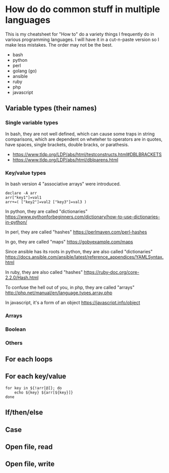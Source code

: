 # How do do common stuff in multiple languages
This is my cheatsheet for "How to" do a variety things I frequently do in various programming languages.  I will have it in a cut-n-paste version so I make less mistakes.  The order may not be the best.

- bash
- python
- perl
- golang (go)
- ansible
- ruby 
- php
- javascript

## Variable types (their names)
### Single variable types
In bash, they are not well defined, which can cause some traps in string comparisons, which are dependent on wheteher to operators are in quotes, have spaces, single brackets, double bracks, or parathesis.
- https://www.tldp.org/LDP/abs/html/testconstructs.html#DBLBRACKETS
- https://www.tldp.org/LDP/abs/html/dblparens.html

### Key/value types
In bash version 4 "associative arrays" were introduced.

    declare -A arr
    arr["key1"]=val1
    arr+=( ["key2"]=val2 ["key3"]=val3 )

In python, they are called "dictionaries" 
https://www.pythonforbeginners.com/dictionary/how-to-use-dictionaries-in-python/

In perl, they are called "hashes"
https://perlmaven.com/perl-hashes

In go, they are called "maps"
https://gobyexample.com/maps

Since ansible has its roots in python, they are also called "dictionaries"
https://docs.ansible.com/ansible/latest/reference_appendices/YAMLSyntax.html

In ruby, they are also called "hashes"
https://ruby-doc.org/core-2.2.0/Hash.html

To confuse the hell out of you, in php, they are called "arrays"
http://php.net/manual/en/language.types.array.php

In javascript, it's a form of an object
https://javascript.info/object



### Arrays
### Boolean
### Others

## For each loops

## For each key/value
    for key in ${!arr[@]}; do
        echo ${key} ${arr[${key}]}
    done

## If/then/else

## Case

## Open file, read

## Open file, write

